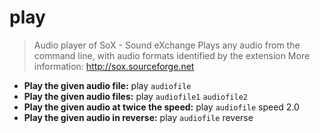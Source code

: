 # play
> Audio player of SoX - Sound eXchange
> Plays any audio from the command line, with audio formats identified by the extension
> More information: <http://sox.sourceforge.net>
- **Play the given audio file:**
play `audiofile`
- **Play the given audio files:**
play `audiofile1` `audiofile2`
- **Play the given audio at twice the speed:**
play `audiofile` speed 2.0
- **Play the given audio in reverse:**
play `audiofile` reverse
